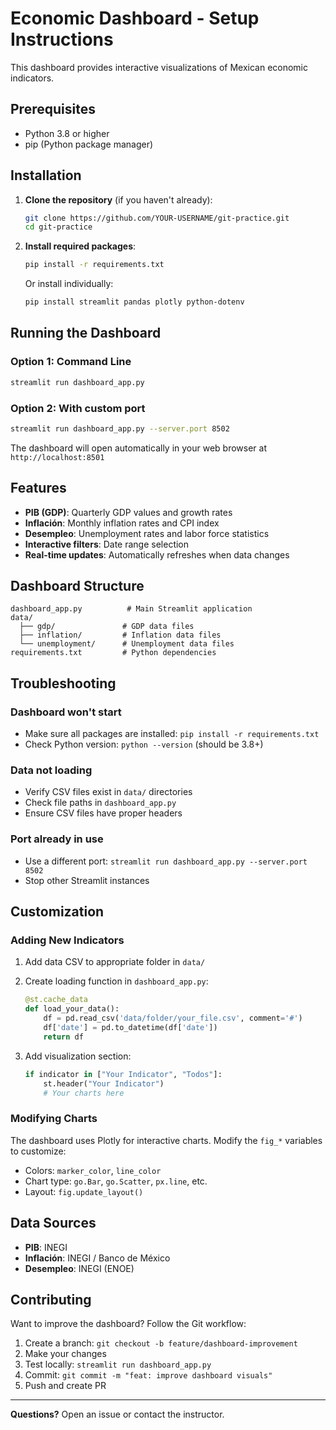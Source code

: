 # Economic Dashboard - Setup Instructions

This dashboard provides interactive visualizations of Mexican economic indicators.

## Prerequisites

- Python 3.8 or higher
- pip (Python package manager)

## Installation

1. **Clone the repository** (if you haven't already):
   ```bash
   git clone https://github.com/YOUR-USERNAME/git-practice.git
   cd git-practice
   ```

2. **Install required packages**:
   ```bash
   pip install -r requirements.txt
   ```

   Or install individually:
   ```bash
   pip install streamlit pandas plotly python-dotenv
   ```

## Running the Dashboard

### Option 1: Command Line
```bash
streamlit run dashboard_app.py
```

### Option 2: With custom port
```bash
streamlit run dashboard_app.py --server.port 8502
```

The dashboard will open automatically in your web browser at `http://localhost:8501`

## Features

- **PIB (GDP)**: Quarterly GDP values and growth rates
- **Inflación**: Monthly inflation rates and CPI index
- **Desempleo**: Unemployment rates and labor force statistics
- **Interactive filters**: Date range selection
- **Real-time updates**: Automatically refreshes when data changes

## Dashboard Structure

```
dashboard_app.py          # Main Streamlit application
data/
  ├── gdp/               # GDP data files
  ├── inflation/         # Inflation data files
  └── unemployment/      # Unemployment data files
requirements.txt         # Python dependencies
```

## Troubleshooting

### Dashboard won't start
- Make sure all packages are installed: `pip install -r requirements.txt`
- Check Python version: `python --version` (should be 3.8+)

### Data not loading
- Verify CSV files exist in `data/` directories
- Check file paths in `dashboard_app.py`
- Ensure CSV files have proper headers

### Port already in use
- Use a different port: `streamlit run dashboard_app.py --server.port 8502`
- Stop other Streamlit instances

## Customization

### Adding New Indicators

1. Add data CSV to appropriate folder in `data/`
2. Create loading function in `dashboard_app.py`:
   ```python
   @st.cache_data
   def load_your_data():
       df = pd.read_csv('data/folder/your_file.csv', comment='#')
       df['date'] = pd.to_datetime(df['date'])
       return df
   ```

3. Add visualization section:
   ```python
   if indicator in ["Your Indicator", "Todos"]:
       st.header("Your Indicator")
       # Your charts here
   ```

### Modifying Charts

The dashboard uses Plotly for interactive charts. Modify the `fig_*` variables to customize:
- Colors: `marker_color`, `line_color`
- Chart type: `go.Bar`, `go.Scatter`, `px.line`, etc.
- Layout: `fig.update_layout()`

## Data Sources

- **PIB**: INEGI
- **Inflación**: INEGI / Banco de México
- **Desempleo**: INEGI (ENOE)

## Contributing

Want to improve the dashboard? Follow the Git workflow:

1. Create a branch: `git checkout -b feature/dashboard-improvement`
2. Make your changes
3. Test locally: `streamlit run dashboard_app.py`
4. Commit: `git commit -m "feat: improve dashboard visuals"`
5. Push and create PR

---

**Questions?** Open an issue or contact the instructor.
